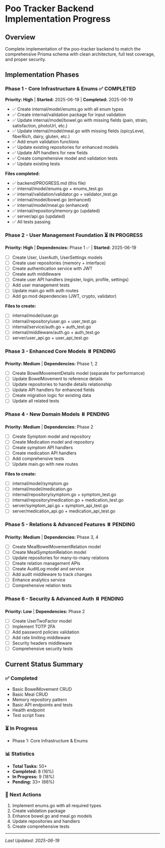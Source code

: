 # Poo Tracker Backend Implementation Progress

## Overview

Complete implementation of the poo-tracker backend to match the comprehensive Prisma schema with clean architecture, full test coverage, and proper security.

## Implementation Phases

### Phase 1 - Core Infrastructure & Enums ✅ COMPLETED

**Priority: High** | **Started:** 2025-06-19 | **Completed:** 2025-06-19

- ✅ Create internal/model/enums.go with all enum types
- ✅ Create internal/validation package for input validation
- ✅ Update internal/model/bowel.go with missing fields (pain, strain, satisfaction, photoUrl, etc.)
- ✅ Update internal/model/meal.go with missing fields (spicyLevel, fiberRich, dairy, gluten, etc.)
- ✅ Add enum validation functions
- ✅ Update existing repositories for enhanced models
- ✅ Update API handlers for new fields
- ✅ Create comprehensive model and validation tests
- ✅ Update existing tests

**Files completed:**

- ✅ backend/PROGRESS.md (this file)
- ✅ internal/model/enums.go + enums_test.go
- ✅ internal/validation/validator.go + validator_test.go
- ✅ internal/model/bowel.go (enhanced)
- ✅ internal/model/meal.go (enhanced)
- ✅ internal/repository/memory.go (updated)
- ✅ server/api.go (updated)
- ✅ All tests passing

### Phase 2 - User Management Foundation ⏳ IN PROGRESS

**Priority: High** | **Dependencies:** Phase 1 ✅ | **Started:** 2025-06-19

- [ ] Create User, UserAuth, UserSettings models
- [ ] Create user repositories (memory + interface)
- [ ] Create authentication service with JWT
- [ ] Create auth middleware
- [ ] Create user API handlers (register, login, profile, settings)
- [ ] Add user management tests
- [ ] Update main.go with auth routes
- [ ] Add go.mod dependencies (JWT, crypto, validator)

**Files to create:**

- [ ] internal/model/user.go
- [ ] internal/repository/user.go + user_test.go
- [ ] internal/service/auth.go + auth_test.go
- [ ] internal/middleware/auth.go + auth_test.go
- [ ] server/user_api.go + user_api_test.go

### Phase 3 - Enhanced Core Models ⏸️ PENDING

**Priority: Medium** | **Dependencies:** Phase 1, 2

- [ ] Create BowelMovementDetails model (separate for performance)
- [ ] Update BowelMovement to reference details
- [ ] Update repositories to handle details relationship
- [ ] Update API handlers for enhanced fields
- [ ] Create migration logic for existing data
- [ ] Update all related tests

### Phase 4 - New Domain Models ⏸️ PENDING

**Priority: Medium** | **Dependencies:** Phase 2

- [ ] Create Symptom model and repository
- [ ] Create Medication model and repository
- [ ] Create symptom API handlers
- [ ] Create medication API handlers
- [ ] Add comprehensive tests
- [ ] Update main.go with new routes

**Files to create:**

- [ ] internal/model/symptom.go
- [ ] internal/model/medication.go
- [ ] internal/repository/symptom.go + symptom_test.go
- [ ] internal/repository/medication.go + medication_test.go
- [ ] server/symptom_api.go + symptom_api_test.go
- [ ] server/medication_api.go + medication_api_test.go

### Phase 5 - Relations & Advanced Features ⏸️ PENDING

**Priority: Medium** | **Dependencies:** Phase 3, 4

- [ ] Create MealBowelMovementRelation model
- [ ] Create MealSymptomRelation model
- [ ] Update repositories for many-to-many relations
- [ ] Create relation management APIs
- [ ] Create AuditLog model and service
- [ ] Add audit middleware to track changes
- [ ] Enhance analytics service
- [ ] Comprehensive relation tests

### Phase 6 - Security & Advanced Auth ⏸️ PENDING

**Priority: Low** | **Dependencies:** Phase 2

- [ ] Create UserTwoFactor model
- [ ] Implement TOTP 2FA
- [ ] Add password policies validation
- [ ] Add rate limiting middleware
- [ ] Security headers middleware
- [ ] Comprehensive security tests

## Current Status Summary

### ✅ Completed

- Basic BowelMovement CRUD
- Basic Meal CRUD
- Memory repository pattern
- Basic API endpoints and tests
- Health endpoint
- Test script fixes

### ⏳ In Progress

- Phase 1: Core Infrastructure & Enums

### 📊 Statistics

- **Total Tasks:** 50+
- **Completed:** 8 (16%)
- **In Progress:** 9 (18%)
- **Pending:** 33+ (66%)

### 🎯 Next Actions

1. Implement enums.go with all required types
2. Create validation package
3. Enhance bowel.go and meal.go models
4. Update repositories and handlers
5. Create comprehensive tests

---

_Last Updated: 2025-06-19_
